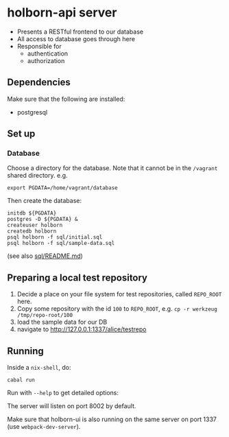 # holborn-api server

* Presents a RESTful frontend to our database
* All access to database goes through here
* Responsible for
  * authentication
  * authorization

## Dependencies

Make sure that the following are installed:

* postgresql

## Set up

### Database

Choose a directory for the database. Note that it cannot be in the `/vagrant`
shared directory. e.g.

```
export PGDATA=/home/vagrant/database
```

Then create the database:

```
initdb ${PGDATA}
postgres -D ${PGDATA} &
createuser holborn
createdb holborn
psql holborn -f sql/initial.sql
psql holborn -f sql/sample-data.sql
```

(see also [sql/README.md](sql/README.md))


## Preparing a local test repository

1. Decide a place on your file system for test repositories, called `REPO_ROOT` here.
2. Copy some repository with the id `100` to `REPO_ROOT`, e.g. `cp -r werkzeug /tmp/repo-root/100`
3. load the sample data for our DB
4. navigate to http://127.0.0.1:1337/alice/testrepo


## Running

Inside a `nix-shell`, do:

```
cabal run
```

Run with `--help` to get detailed options:

The server will listen on port 8002 by default.

Make sure that holborn-ui is also running on the same server on port 1337 (use
`webpack-dev-server`).
